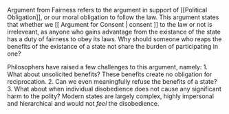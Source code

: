 Argument from Fairness refers to the argument in support of [[Political Obligation]], or our moral obligation to follow the law. This argument states that whether we [[ Argument for Consent | consent ]] to the law or not is irreleveant, as anyone who gains advantage from the existance of the state has a duty of fairness to obey its laws. Why should someone who reaps the benefits of the existance of a state not share the burden of participating in one? 

Philosophers have raised a few challenges to this argument, namely: 
	1. What about unsolicited benefits? These benefits create no obligation for reciprocation. 
	2. Can we even meaningfully refuse the benefits of a state?
	3. What about when individual disobedience does not cause any significant harm to the polity? Modern states are largely complex, highly impersonal and hierarchical and would not *feel* the disobedience.
